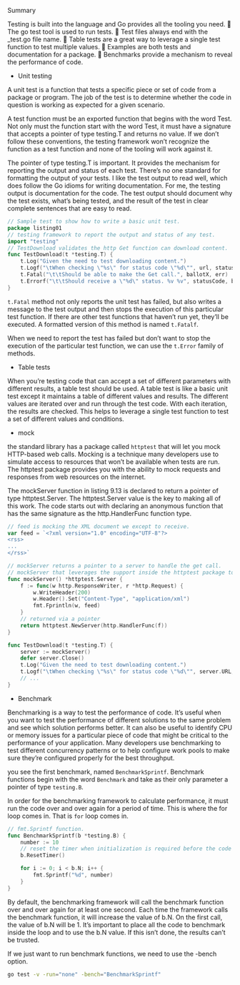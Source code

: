 Summary

Testing is built into the language and Go provides all the tooling you need.
 The go test tool is used to run tests.
 Test files always end with the _test.go file name.
 Table tests are a great way to leverage a single test function to test multiple
values.
 Examples are both tests and documentation for a package.
 Benchmarks provide a mechanism to reveal the performance of code.


- Unit testing

A unit test is a function that tests a specific piece or set of code from a package or program.
The job of the test is to determine whether the code in question is working as
expected for a given scenario.

A test function must be an exported function that begins with the word Test. Not only must the function start with the word Test, it must have a signature that
accepts a pointer of type testing.T and returns no value. If we don’t follow these
conventions, the testing framework won’t recognize the function as a test function
and none of the tooling will work against it.

The pointer of type testing.T is important. It provides the mechanism for reporting
the output and status of each test. There’s no one standard for formatting the output
of your tests. I like the test output to read well, which does follow the Go idioms
for writing documentation. For me, the testing output is documentation for the code.
The test output should document why the test exists, what’s being tested, and the
result of the test in clear complete sentences that are easy to read.

```go
// Sample test to show how to write a basic unit test.
package listing01
// testing framework to report the output and status of any test.
import "testing"
// TestDownload validates the http Get function can download content.
func TestDownload(t *testing.T) {
    t.Log("Given the need to test downloading content.")
    t.Logf("\tWhen checking \"%s\" for status code \"%d\"", url, statusCode)
    t.Fatal("\t\tShould be able to make the Get call.", ballotX, err)
    t.Errorf("\t\tShould receive a \"%d\" status. %v %v", statusCode, ballotX, resp.StatusCode)
}
```

`t.Fatal` method not only reports the
unit test has failed, but also writes a message to the test output and then stops the execution
of this particular test function. If there are other test functions that haven’t run
yet, they’ll be executed. A formatted version of this method is named `t.Fatalf`.

When we need to report the test has failed but don’t want to stop the execution of
the particular test function, we can use the `t.Error` family of methods.

- Table tests

When you’re testing code that can accept a set of different parameters with different
results, a table test should be used. A table test is like a basic unit test except it maintains
a table of different values and results. The different values are iterated over and
run through the test code. With each iteration, the results are checked. This helps to
leverage a single test function to test a set of different values and conditions.

- mock

the standard library has a package called `httptest` that will let
you mock HTTP-based web calls. Mocking is a technique many developers use to simulate
access to resources that won’t be available when tests are run. The httptest package
provides you with the ability to mock requests and responses from web resources
on the internet.


The mockServer function in listing 9.13 is declared to return a pointer of type
httptest.Server. The httptest.Server value is the key to making all of this work.
The code starts out with declaring an anonymous function that has the same signature
as the http.HandlerFunc function type.

```go
// feed is mocking the XML document we except to receive.
var feed = `<?xml version="1.0" encoding="UTF-8"?>
<rss>
...
</rss>`

// mockServer returns a pointer to a server to handle the get call.
// mockServer that leverages the support inside the httptest package to simulate a call to a real server on the internet.
func mockServer() *httptest.Server {
    f := func(w http.ResponseWriter, r *http.Request) {
        w.WriteHeader(200)
        w.Header().Set("Content-Type", "application/xml")
        fmt.Fprintln(w, feed)
    }
    // returned via a pointer
    return httptest.NewServer(http.HandlerFunc(f))
}
```

```go
func TestDownload(t *testing.T) {
    server := mockServer()
    defer server.Close()
    t.Log("Given the need to test downloading content.")
    t.Logf("\tWhen checking \"%s\" for status code \"%d\"", server.URL, statusCode)
    // ...
}
```

- Benchmark

Benchmarking is a way to test the performance of code. It’s useful when you want to test
the performance of different solutions to the same problem and see which solution performs
better. It can also be useful to identify CPU or memory issues for a particular piece
of code that might be critical to the performance of your application. Many developers
use benchmarking to test different concurrency patterns or to help configure work
pools to make sure they’re configured properly for the best throughput.

you see the first benchmark, named `BenchmarkSprintf`.
Benchmark functions begin with the word `Benchmark` and take as their only parameter
a pointer of type `testing.B`.

In order for the benchmarking framework to calculate
performance, it must run the code over and over again for a period of time. This
is where the for loop comes in. That is `for` loop comes in.

```go
// fmt.Sprintf function.
func BenchmarkSprintf(b *testing.B) {
    number := 10
    // reset the timer when initialization is required before the code can start executing the loop.
    b.ResetTimer()

    for i := 0; i < b.N; i++ {
        fmt.Sprintf("%d", number)
    }
}
```

By default, the benchmarking framework will call the benchmark function over
and over again for at least one second. Each time the framework calls the benchmark
function, it will increase the value of b.N. On the first call, the value of b.N will be 1.
It’s important to place all the code to benchmark inside the loop and to use the b.N
value. If this isn’t done, the results can’t be trusted.

If we just want to run benchmark functions, we need to use the -bench option.

```bash
go test -v -run="none" -bench="BenchmarkSprintf"
```
